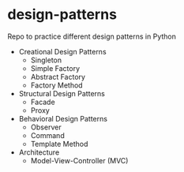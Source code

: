 # design-patterns
Repo to practice different design patterns in Python

- Creational Design Patterns
    - Singleton
    - Simple Factory
    - Abstract Factory
    - Factory Method
- Structural Design Patterns
    - Facade
    - Proxy
- Behavioral Design Patterns
    - Observer
    - Command
    - Template Method
- Architecture
    - Model-View-Controller (MVC)
